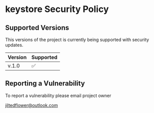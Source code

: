 # keystore Security Policy

## Supported Versions

This versions of the project is currently being supported with security updates.

| Version | Supported          |
| ------- | ------------------ |
| v.1.0  | :white_check_mark: |


## Reporting a Vulnerability

To report a vulnerability please email project owner

jiltedflower@outlook.com
